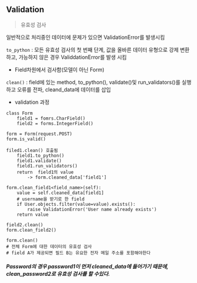 ## Validation
> 유효성 검사

일반적으로 처리중인 데이터에 문제가 있으면 ValidationError를 발생시킴

`to_python` : 모든 유효성 검사의 첫 번째 단계, 값을 올바른 데이터 유형으로 강제 변환하고, 가능하지 않은 경우 ValiddationError를 발생 시킴

* Field차원에서 검사함(모델이 아닌 Form)

`clean()` : field에 있는 method, to_python(), validate()및 run\_validators()를 실행하고 오류를 전파, cleand_data에 데이터를 삽입


* validation 과정

```
class Form
	field1 = fomrs.CharField()
	field2 = forms.IntegerField()

form = Form(request.POST)
form.is_valid()

filed1.clean() 호출됨
	field1.to_python()
	field1.validate()
	field1.run_validators()
	return	field1의 value
		-> form.cleaned_data['field1']
		
form.clean_field1<field_name>(self):
	value = self.cleaned_data[field1]
	# username을 받기로 한 field
	if User.objects.filter(value=value).exists():
		raise ValidationError('User name already exists')
	return value
	
field2.clean()
form.clean_field2()

form.clean()
# 전체 Form에 대한 데이터의 유효성 검사
# field A가 제공되면 필드 B는 유요한 전자 메일 주소를 포함해야한다
```

##### Password의 경우 password1이 먼저 cleaned_data에 들어가기 때문에, clean_password2로 유효성 검사를 할 수있다.





